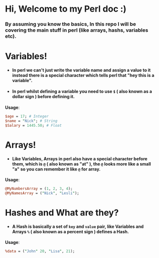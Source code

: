 # Hi, Welcome to my Perl doc :)

### By assuming you know the basics, In this repo I will be covering the main stuff in perl (like arrays, hashs, variables etc).

# Variables!

+ #### In perl we can't just write the variable name and assign a value to it instead there is a special character which tells perl that "hey this is a variable".

+ #### In perl whilst defining a variable you need to use `$` ( also known as a dollar sign ) before defining it.

__Usage__:
```perl
$age = 17; # Integer
$name = "Nick"; # String
$Salary = 1445.50; # Float
```

# Arrays!

+ #### Like Variables, Arrays in perl also have a special character before them, which is `@` ( also known as "at" ), the `@` looks more like a small "a" so you can remember it like `@` for array.

__Usage__:
```perl
@MyNumbersArray = (1, 2, 3, 4);
@MyNamesArray = ("Nick", "Lesli");
```

# Hashes and What are they?

+ #### A Hash is basically a set of `key` and `value` pair, like Variables and Arrays `%` ( also known as a percent sign ) defines a Hash.

__Usage__:
```perl
%data = ("John" 20, "Lisa", 21);
```

